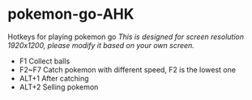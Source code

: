 # pokemon-go-AHK
Hotkeys for playing pokemon go
*This is designed for screen resolution 1920x1200, please modify it based on your own screen.*
* F1 Collect balls
* F2~F7 Catch pokemon with different speed, F2 is the lowest one
* ALT+1 After catching
* ALT+2 Selling pokemon
